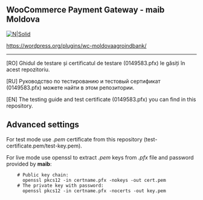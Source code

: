 WooCommerce Payment Gateway - maib Moldova
---------------------------------------------

[![N|Solid](https://www.maib.md/images/logo.svg)](https://www.maib.md)

https://wordpress.org/plugins/wc-moldovaagroindbank/

-------------


[RO] Ghidul de testare și certificatul de testare (0149583.pfx) le găsiți în acest repozitoriu.

[RU] Руководство по тестированию и тестовый сертификат (0149583.pfx) можете найти в этом репозитории.

[EN] The testing guide and test certificate (0149583.pfx) you can find in this repository.

Advanced settings
----------------
For test mode use *.pem* certificate from this repository (test-certificate.pem/test-key.pem).

For live mode use openssl to extract *.pem* keys from *.pfx* file and password provided by **maib**:
        
        # Public key chain:
          openssl pkcs12 -in certname.pfx -nokeys -out cert.pem
        # The private key with password:
          openssl pkcs12 -in certname.pfx -nocerts -out key.pem
